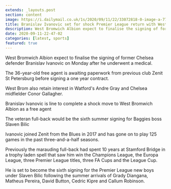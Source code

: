 ```yaml
---
extends: _layouts.post
section: content
image: https://i.dailymail.co.uk/1s/2020/09/11/22/33072818-0-image-a-77_1599860429941.jpg 
title: Branislav Ivanovic set for shock Premier League return with West Bromwich Albion 
description: West Bromwich Albion expect to finalise the signing of former Chelsea defender Branislav Ivanovic on Monday after the 36-year-old underwent a medical. 
date: 2020-09-11-22-47-02 
categories: [latest, sports] 
featured: true 
--- 
```

West Bromwich Albion expect to finalise the signing of former Chelsea defender Branislav Ivanovic on Monday after he underwent a medical.

The 36-year-old free agent is awaiting paperwork from previous club Zenit St Petersburg before signing a one year contract.

West Brom also retain interest in Watford's Andre Gray and Chelsea midfielder Conor Gallagher. 

Branislav Ivanovic is line to complete a shock move to West Bromwich Albion as a free agent

The veteran full-back would be the sixth summer signing for Baggies boss Slaven Bilic

Ivanovic joined Zenit from the Blues in 2017 and has gone on to play 125 games in the past three-and-a-half seasons.

Previously the marauding full-back had spent 10 years at Stamford Bridge in a trophy laden spell that saw him win the Champions League, the Europa League, three Premier League titles, three FA Cups and the League Cup. 

He is set to become the sixth signing for the Premier League new boys under Slaven Bilic following the summer arrivals of Grady Diangana, Matheus Pereira, David Button, Cedric Kipre and Callum Robinson.

